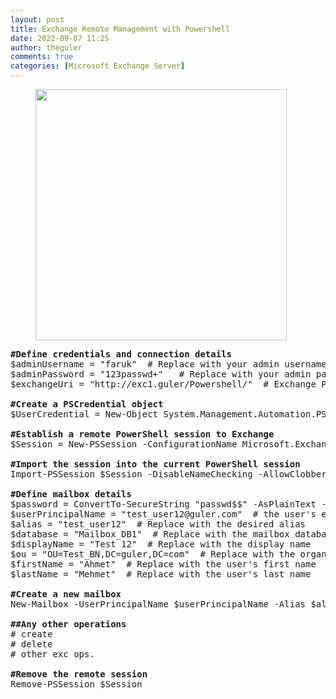 ```yaml
---
layout: post
title: Exchange Remote Management with Powershell
date: 2022-09-07 11:25
author: theguler
comments: true
categories: [Microsoft Exchange Server]
---
```

<!-- wp:image {"id":2148,"width":"402px","height":"auto","sizeSlug":"large","linkDestination":"none"} -->
<figure class="wp-block-image size-large is-resized"><img src="https://farukguler.com/wp-content/uploads/2022/02/powershell-as-admin.webp?w=1024" alt="" class="wp-image-2148" style="width:402px;height:auto" /></figure>
<!-- /wp:image -->

<!-- wp:preformatted -->
<pre class="wp-block-preformatted"><strong>#Define credentials and connection details</strong><br>$adminUsername = "faruk"  # Replace with your admin username<br>$adminPassword = "123passwd+"   # Replace with your admin password<br>$exchangeUri = "http://exc1.guler/Powershell/"  # Exchange PowerShell endpoint<br><br><strong>#Create a PSCredential object</strong><br>$UserCredential = New-Object System.Management.Automation.PSCredential($adminUsername, (ConvertTo-SecureString $adminPassword -AsPlainText -Force))<br><br><strong>#Establish a remote PowerShell session to Exchange</strong><br>$Session = New-PSSession -ConfigurationName Microsoft.Exchange -ConnectionUri $exchangeUri -Authentication Kerberos -Credential $UserCredential<br><br><strong>#Import the session into the current PowerShell session</strong><br>Import-PSSession $Session -DisableNameChecking -AllowClobber<br><br><strong>#Define mailbox details</strong><br>$password = ConvertTo-SecureString "passwd$$" -AsPlainText -Force  # Replace with the desired password<br>$userPrincipalName = "test_user12@guler.com"  # the user's email address<br>$alias = "test_user12"  # Replace with the desired alias<br>$database = "Mailbox_DB1"  # Replace with the mailbox database name<br>$displayName = "Test 12"  # Replace with the display name<br>$ou = "OU=Test_BN,DC=guler,DC=com"  # Replace with the organizational unit path<br>$firstName = "Ahmet"  # Replace with the user's first name<br>$lastName = "Mehmet"  # Replace with the user's last name<br><br><strong>#Create a new mailbox</strong><br>New-Mailbox -UserPrincipalName $userPrincipalName -Alias $alias -Database $database -Name $displayName -OrganizationalUnit $ou -Password $password -FirstName $firstName -LastName $lastName<br><br><strong>##Any other operations</strong><br># create<br># delete<br># other exc ops.<br><br><strong>#Remove the remote session</strong><br>Remove-PSSession $Session</pre>
<!-- /wp:preformatted -->

<!-- wp:paragraph -->
<p></p>
<!-- /wp:paragraph -->
